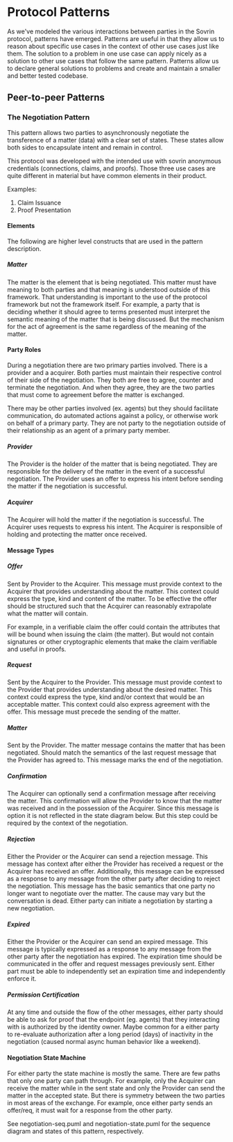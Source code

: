 # Protocol Patterns
As we've modeled the various interactions between parties in the Sovrin protocol, patterns have emerged. Patterns are useful in that they allow us to reason about specific use cases in the context of other use cases just like them. The solution to a problem in one use case can apply nicely as a solution to other use cases that follow the same pattern. Patterns allow us to declare general solutions to problems and create and maintain a smaller and better tested codebase. 

## Peer-to-peer Patterns
 
### The Negotiation Pattern 
This pattern allows two parties to asynchronously negotiate the transference of a matter (data) with a clear set of states. These states allow both sides to encapsulate intent and remain in control.

This protocol was developed with the intended use with sovrin anonymous credentials (connections, claims, and proofs). Those three use cases are quite different in material but have common elements in their product. 

Examples:
1. Claim Issuance
2. Proof Presentation

#### Elements
The following are higher level constructs that are used in the pattern description.

##### Matter
The matter is the element that is being negotiated. This matter must have meaning to both parties and that meaning is understood outside of this framework. That understanding is important to the use of the protocol framework but not the framework itself. For example, a party that is deciding whether it should agree to terms presented must interpret the semantic meaning of the matter that is being discussed. But the mechanism for the act of agreement is the same regardless of the meaning of the matter. 

#### Party Roles
During a negotiation there are two primary parties involved. There is a provider and a acquirer.  Both parties must maintain their respective control of their side of the negotiation. They both are free to agree, counter and terminate the negotiation. And when they agree, they are the two parties that must come to agreement before the matter is exchanged. 

There may be other parties involved (ex. agents) but they should facilitate communication, do automated actions against a policy, or otherwise work on behalf of a primary party.  They are not party to the negotiation outside of their relationship as an agent of a primary party member.

##### Provider
The Provider is the holder of the matter that is being negotiated. They are responsible for the delivery of the matter in the event of a successful negotiation. The Provider uses an offer to express his intent before sending the matter if the negotiation is successful.

##### Acquirer
The Acquirer will hold the matter if the negotiation is successful. The Acquirer uses requests to express his intent. The Acquirer is responsible of holding and protecting the matter once received. 

#### Message Types

##### Offer
Sent by Provider to the Acquirer. This message must provide context to the Acquirer that provides understanding about the matter. This context could express the type, kind and content of the matter. To be effective the offer should be structured such that the Acquirer can reasonably extrapolate what the matter will contain. 

For example, in a verifiable claim the offer could contain the attributes that will be bound when issuing the claim (the matter). But would not contain signatures or other cryptographic elements that make the claim verifiable and useful in proofs. 

##### Request
Sent by the Acquirer to the Provider. This message must provide context to the Provider that provides understanding about the desired matter. This context could express the type, kind and/or context that would be an acceptable matter. This context could also express agreement with the offer. This message must precede the sending of the matter.

##### Matter
Sent by the Provider. The matter message contains the matter that has been negotiated. Should match the semantics of the last request message that the Provider has agreed to. This message marks the end of the negotiation.

##### Confirmation
The Acquirer can optionally send a confirmation message after receiving the matter.  This confirmation will allow the Provider to know that the matter was received and in the possession of the Acquirer. Since this message is option it is not reflected in the state diagram below. But this step could be required by the context of the negotiation.

##### Rejection
Either the Provider or the Acquirer can send a rejection message. This message has context after either the Provider has received a request or the Acquirer has received an offer.  Additionally, this message can be expressed as a response to any message from the other party after deciding to reject the negotiation.  This message has the basic semantics that one party no longer want to negotiate over the matter. The cause may vary but the conversation is dead. Either party can initiate a negotiation by starting a new negotiation.

##### Expired
Either the Provider or the Acquirer can send an expired message.  This message is typically expressed as a response to any message from the other party after the negotiation has expired. The expiration time should be communicated in the offer and request messages previously sent. Either part must be able to independently set an expiration time and independently enforce it.

##### Permission Certification
At any time and outside the flow of the other messages, either party should be able to ask for proof that the endpoint (eg. agents) that they interacting with is authorized by the identity owner. Maybe common for a either party to re-evaluate authorization after a long period (days) of inactivity in the negotiation (caused normal async human behavior like a weekend).

#### Negotiation State Machine
For either party the state machine is mostly the same. There are few paths that only one party can path through. For example, only the Acquirer can receive the matter while in the sent state and only the Provider can send the matter in the accepted state. But there is symmetry between the two parties in most areas of the exchange. For example, once either party sends an offer/req, it must wait for a response from the other party.

See negotiation-seq.puml and negotiation-state.puml for the sequence diagram and states of this pattern, respectively.
